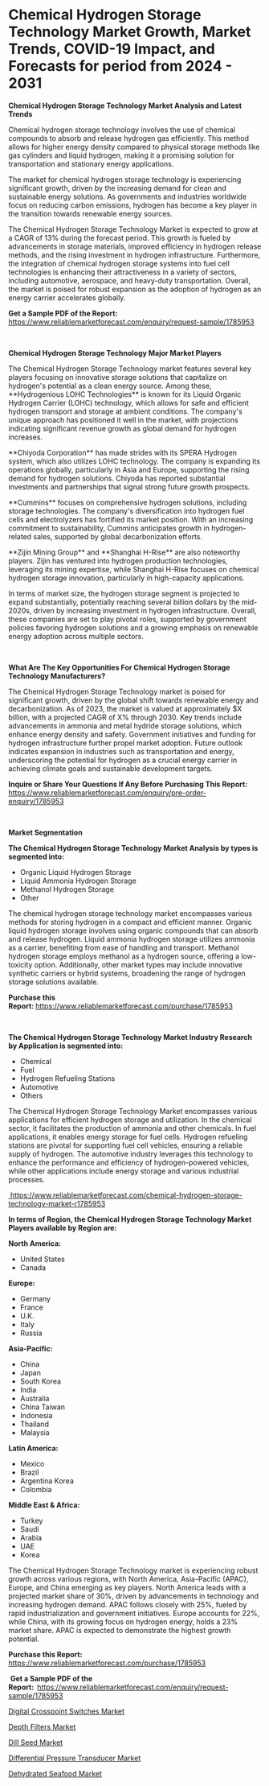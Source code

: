 <p><h1>Chemical Hydrogen Storage Technology Market Growth, Market Trends, COVID-19 Impact, and Forecasts for period from 2024 - 2031</h1></p><p><strong>Chemical Hydrogen Storage Technology Market Analysis and Latest Trends</strong></p>
<p><p>Chemical hydrogen storage technology involves the use of chemical compounds to absorb and release hydrogen gas efficiently. This method allows for higher energy density compared to physical storage methods like gas cylinders and liquid hydrogen, making it a promising solution for transportation and stationary energy applications. </p><p>The market for chemical hydrogen storage technology is experiencing significant growth, driven by the increasing demand for clean and sustainable energy solutions. As governments and industries worldwide focus on reducing carbon emissions, hydrogen has become a key player in the transition towards renewable energy sources. </p><p>The Chemical Hydrogen Storage Technology Market is expected to grow at a CAGR of 13% during the forecast period. This growth is fueled by advancements in storage materials, improved efficiency in hydrogen release methods, and the rising investment in hydrogen infrastructure. Furthermore, the integration of chemical hydrogen storage systems into fuel cell technologies is enhancing their attractiveness in a variety of sectors, including automotive, aerospace, and heavy-duty transportation. Overall, the market is poised for robust expansion as the adoption of hydrogen as an energy carrier accelerates globally.</p></p>
<p><strong>Get a Sample PDF of the Report:&nbsp;</strong> <a href="https://www.reliablemarketforecast.com/enquiry/request-sample/1785953?utm_campaign=1842&utm_medium=2&utm_source=Github&utm_content=ia&utm_term=19122024&utm_id=chemical-hydrogen-storage-technology">https://www.reliablemarketforecast.com/enquiry/request-sample/1785953</a></p>
<p>&nbsp;</p>
<p><strong>Chemical Hydrogen Storage Technology Major Market Players</strong></p>
<p><p>The Chemical Hydrogen Storage Technology market features several key players focusing on innovative storage solutions that capitalize on hydrogen's potential as a clean energy source. Among these, **Hydrogenious LOHC Technologies** is known for its Liquid Organic Hydrogen Carrier (LOHC) technology, which allows for safe and efficient hydrogen transport and storage at ambient conditions. The company's unique approach has positioned it well in the market, with projections indicating significant revenue growth as global demand for hydrogen increases.</p><p>**Chiyoda Corporation** has made strides with its SPERA Hydrogen system, which also utilizes LOHC technology. The company is expanding its operations globally, particularly in Asia and Europe, supporting the rising demand for hydrogen solutions. Chiyoda has reported substantial investments and partnerships that signal strong future growth prospects.</p><p>**Cummins** focuses on comprehensive hydrogen solutions, including storage technologies. The company's diversification into hydrogen fuel cells and electrolyzers has fortified its market position. With an increasing commitment to sustainability, Cummins anticipates growth in hydrogen-related sales, supported by global decarbonization efforts.</p><p>**Zijin Mining Group** and **Shanghai H-Rise** are also noteworthy players. Zijin has ventured into hydrogen production technologies, leveraging its mining expertise, while Shanghai H-Rise focuses on chemical hydrogen storage innovation, particularly in high-capacity applications.</p><p>In terms of market size, the hydrogen storage segment is projected to expand substantially, potentially reaching several billion dollars by the mid-2020s, driven by increasing investment in hydrogen infrastructure. Overall, these companies are set to play pivotal roles, supported by government policies favoring hydrogen solutions and a growing emphasis on renewable energy adoption across multiple sectors.</p></p>
<p>&nbsp;</p>
<p><strong>What Are The Key Opportunities For Chemical Hydrogen Storage Technology Manufacturers?</strong></p>
<p><p>The Chemical Hydrogen Storage Technology market is poised for significant growth, driven by the global shift towards renewable energy and decarbonization. As of 2023, the market is valued at approximately $X billion, with a projected CAGR of X% through 2030. Key trends include advancements in ammonia and metal hydride storage solutions, which enhance energy density and safety. Government initiatives and funding for hydrogen infrastructure further propel market adoption. Future outlook indicates expansion in industries such as transportation and energy, underscoring the potential for hydrogen as a crucial energy carrier in achieving climate goals and sustainable development targets.</p></p>
<p><strong>Inquire or Share Your Questions If Any Before Purchasing This Report:</strong> <a href="https://www.reliablemarketforecast.com/enquiry/pre-order-enquiry/1785953?utm_campaign=1842&utm_medium=2&utm_source=Github&utm_content=ia&utm_term=19122024&utm_id=chemical-hydrogen-storage-technology">https://www.reliablemarketforecast.com/enquiry/pre-order-enquiry/1785953</a></p>
<p>&nbsp;</p>
<p><strong>Market Segmentation</strong></p>
<p><strong>The Chemical Hydrogen Storage Technology Market Analysis by types is segmented into:</strong></p>
<p><ul><li>Organic Liquid Hydrogen Storage</li><li>Liquid Ammonia Hydrogen Storage</li><li>Methanol Hydrogen Storage</li><li>Other</li></ul></p>
<p><p>The chemical hydrogen storage technology market encompasses various methods for storing hydrogen in a compact and efficient manner. Organic liquid hydrogen storage involves using organic compounds that can absorb and release hydrogen. Liquid ammonia hydrogen storage utilizes ammonia as a carrier, benefiting from ease of handling and transport. Methanol hydrogen storage employs methanol as a hydrogen source, offering a low-toxicity option. Additionally, other market types may include innovative synthetic carriers or hybrid systems, broadening the range of hydrogen storage solutions available.</p></p>
<p><strong>Purchase this Report:&nbsp;</strong><a href="https://www.reliablemarketforecast.com/purchase/1785953?utm_campaign=1842&utm_medium=2&utm_source=Github&utm_content=ia&utm_term=19122024&utm_id=chemical-hydrogen-storage-technology">https://www.reliablemarketforecast.com/purchase/1785953</a></p>
<p>&nbsp;</p>
<p><strong>The Chemical Hydrogen Storage Technology Market Industry Research by Application is segmented into:</strong></p>
<p><ul><li>Chemical</li><li>Fuel</li><li>Hydrogen Refueling Stations</li><li>Automotive</li><li>Others</li></ul></p>
<p><p>The Chemical Hydrogen Storage Technology Market encompasses various applications for efficient hydrogen storage and utilization. In the chemical sector, it facilitates the production of ammonia and other chemicals. In fuel applications, it enables energy storage for fuel cells. Hydrogen refueling stations are pivotal for supporting fuel cell vehicles, ensuring a reliable supply of hydrogen. The automotive industry leverages this technology to enhance the performance and efficiency of hydrogen-powered vehicles, while other applications include energy storage and various industrial processes.</p></p>
<p><a href="https://www.reliablemarketforecast.com/chemical-hydrogen-storage-technology-market-r1785953?utm_campaign=1842&utm_medium=2&utm_source=Github&utm_content=ia&utm_term=19122024&utm_id=chemical-hydrogen-storage-technology">&nbsp;https://www.reliablemarketforecast.com/chemical-hydrogen-storage-technology-market-r1785953</a></p>
<p><strong>In terms of Region, the Chemical Hydrogen Storage Technology Market Players available by Region are:</strong></p>
<p>
    <p> <strong> North America: </strong>
        <ul>
            <li>United States</li>
            <li>Canada</li>
        </ul>
        </p> 
    <p> <strong> Europe: </strong>
        <ul>
            <li>Germany</li>
            <li>France</li>
            <li>U.K.</li>
            <li>Italy</li>
            <li>Russia</li>
        </ul>
        </p> 
    <p> <strong> Asia-Pacific: </strong>
        <ul>
            <li>China</li>
            <li>Japan</li>
            <li>South Korea</li>
            <li>India</li>
            <li>Australia</li>
            <li>China Taiwan</li>
            <li>Indonesia</li>
            <li>Thailand</li>
            <li>Malaysia</li>
        </ul>
        </p> 
    <p> <strong> Latin America: </strong>
        <ul>
            <li>Mexico</li>
            <li>Brazil</li>
            <li>Argentina Korea</li>
            <li>Colombia</li>
        </ul>
        </p> 
    <p> <strong> Middle East & Africa: </strong>
        <ul>
            <li>Turkey</li>
            <li>Saudi</li>
            <li>Arabia</li>
            <li>UAE</li>
            <li>Korea</li>
        </ul>
    </p>
    </p>
<p><p>The Chemical Hydrogen Storage Technology market is experiencing robust growth across various regions, with North America, Asia-Pacific (APAC), Europe, and China emerging as key players. North America leads with a projected market share of 30%, driven by advancements in technology and increasing hydrogen demand. APAC follows closely with 25%, fueled by rapid industrialization and government initiatives. Europe accounts for 22%, while China, with its growing focus on hydrogen energy, holds a 23% market share. APAC is expected to demonstrate the highest growth potential.</p></p>
<p><strong>Purchase this Report: </strong><a href="https://www.reliablemarketforecast.com/purchase/1785953?utm_campaign=1842&utm_medium=2&utm_source=Github&utm_content=ia&utm_term=19122024&utm_id=chemical-hydrogen-storage-technology">https://www.reliablemarketforecast.com/purchase/1785953</a></p>
<p>&nbsp;<strong>Get a Sample PDF of the Report:&nbsp;&nbsp;</strong><a href="https://www.reliablemarketforecast.com/enquiry/request-sample/1785953?utm_campaign=1842&utm_medium=2&utm_source=Github&utm_content=ia&utm_term=19122024&utm_id=chemical-hydrogen-storage-technology">https://www.reliablemarketforecast.com/enquiry/request-sample/1785953</a></p>
<p><strong></strong></p>
<p><p><a href="https://www.linkedin.com/pulse/overview-clarion-insight-bmubc?utm_campaign=1842&utm_medium=2&utm_source=Github&utm_content=ia&utm_term=19122024&utm_id=chemical-hydrogen-storage-technology">Digital Crosspoint Switches Market</a></p><p><a href="https://www.linkedin.com/pulse/depth-filters-market-growth-analysis-regions-manufacturers-types-w24rf?utm_campaign=1842&utm_medium=2&utm_source=Github&utm_content=ia&utm_term=19122024&utm_id=chemical-hydrogen-storage-technology">Depth Filters Market</a></p><p><a href="https://www.linkedin.com/pulse/dill-seed-market-size-grow-83-cagr-from-2024-2031-emphasis-wxhte?utm_campaign=1842&utm_medium=2&utm_source=Github&utm_content=ia&utm_term=19122024&utm_id=chemical-hydrogen-storage-technology">Dill Seed Market</a></p><p><a href="https://www.linkedin.com/pulse/in-depth-analysis-differential-pressure-transducer-market-selling-ociof?utm_campaign=1842&utm_medium=2&utm_source=Github&utm_content=ia&utm_term=19122024&utm_id=chemical-hydrogen-storage-technology">Differential Pressure Transducer Market</a></p><p><a href="https://www.linkedin.com/pulse/comprehensive-analysis-dehydrated-seafood-market-scope-iygce?utm_campaign=1842&utm_medium=2&utm_source=Github&utm_content=ia&utm_term=19122024&utm_id=chemical-hydrogen-storage-technology">Dehydrated Seafood Market</a></p></p>